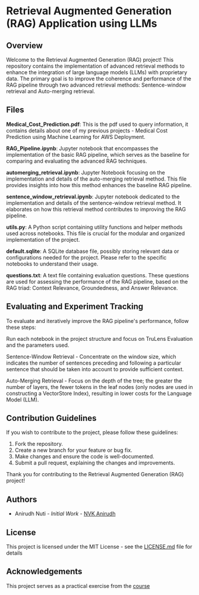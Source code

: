 # Retrieval Augmented Generation (RAG) Application using LLMs

## Overview
Welcome to the Retrieval Augmented Generation (RAG) project! This repository contains the implementation of advanced retrieval methods to enhance the integration of large language models (LLMs) with proprietary data. The primary goal is to improve the coherence and performance of the RAG pipeline through two advanced retrieval methods: Sentence-window retrieval and Auto-merging retrieval.

## Files
**Medical_Cost_Prediction.pdf**: This is the pdf used to query information, it contains details about one of my previous projects - Medical Cost Prediction using Machine Learning for AWS Deployment.

**RAG_Pipeline.ipynb**: Jupyter notebook that encompasses the implementation of the basic RAG pipeline, which serves as the baseline for comparing and evaluating the advanced RAG techniques.

**automerging_retrieval.ipynb**: Jupyter Notebook focusing on the implementation and details of the auto-merging retrieval method. This file provides insights into how this method enhances the baseline RAG pipeline.

**sentence_window_retrieval.ipynb**: Jupyter notebook dedicated to the implementation and details of the sentence-window retrieval method. It elaborates on how this retrieval method contributes to improving the RAG pipeline.

**utils.py**: A Python script containing utility functions and helper methods used across notebooks. This file is crucial for the modular and organized implementation of the project.

**default.sqlite**: A SQLite database file, possibly storing relevant data or configurations needed for the project. Please refer to the specific notebooks to understand their usage.

**questions.txt**: A text file containing evaluation questions. These questions are used for assessing the performance of the RAG pipeline, based on the RAG triad: Context Relevance, Groundedness, and Answer Relevance.

## Evaluating and Experiment Tracking
To evaluate and iteratively improve the RAG pipeline's performance, follow these steps:

Run each notebook in the project structure and focus on TruLens Evaluation and the parameters used.

Sentence-Window Retrieval - Concentrate on the window size, which indicates the number of sentences preceding and following a particular sentence that should be taken into account to provide sufficient context.

Auto-Merging Retrieval - Focus on the depth of the tree; the greater the number of layers, the fewer tokens in the leaf nodes (only nodes are used in constructing a VectorStore Index), resulting in lower costs for the Language Model (LLM).

## Contribution Guidelines
If you wish to contribute to the project, please follow these guidelines:

1. Fork the repository.
2. Create a new branch for your feature or bug fix.
3. Make changes and ensure the code is well-documented.
4. Submit a pull request, explaining the changes and improvements.

Thank you for contributing to the Retrieval Augmented Generation (RAG) project!

## Authors   
- Anirudh Nuti - *Initial Work* - [NVK Anirudh](https://github.com/NvkAnirudh)

## License
This project is licensed under the MIT License - see the [LICENSE.md](https://github.com/NvkAnirudh/Medical_Cost_Prediction/blob/main/LICENSE) file for details

## Acknowledgements
This project serves as a practical exercise from the [course](https://www.deeplearning.ai/short-courses/building-evaluating-advanced-rag/)


